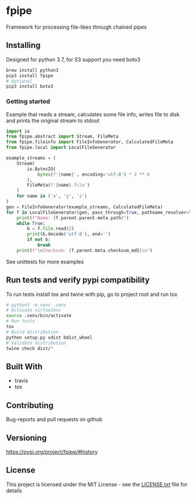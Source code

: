 # fpipe

Framework for processing file-likes through chained pipes

## Installing


Designed for python 3.7, for S3 support you need boto3

```bash
brew install python3
pip3 install fpipe
# Optional
pip3 install boto3
```

### Getting started

Example that reads a stream, calculates some file info, writes file to disk and prints the original stream to stdout
```python
import io
from fpipe.abstract import Stream, FileMeta
from fpipe.fileinfo import FileInfoGenerator, CalculatedFileMeta
from fpipe.local import LocalFileGenerator

example_streams = (
    Stream(
        io.BytesIO(
            bytes(f'{name}', encoding='utf-8') * 2 ** 6
        ),
        FileMeta(f'{name}.file')
    )
    for name in ('x', 'y', 'z')
)
gen = FileInfoGenerator(example_streams, CalculatedFileMeta)
for f in LocalFileGenerator(gen, pass_through=True, pathname_resolver=lambda x: x.parent.meta.path):
    print(f"Name: {f.parent.parent.meta.path}")
    while True:
        b = f.file.read(2)
        print(b.decode('utf-8'), end='')
        if not b:
            break
    print(f"\nChecksum: {f.parent.meta.checksum_md5}\n")
```

See unittests for more examples

## Run tests and verify pypi compatibility 

To run tests install tox and twine with pip, go to project root and run tox
```bash
# python3 -m venv .venv
# Activate virtualenv
source .venv/bin/activate
# Run tests
tox
# Build distribution
python setup.py sdist bdist_wheel
# Validate distribution
twine check dist/*
```


## Built With

* travis
* tox

## Contributing

Bug-reports and pull requests on github  

## Versioning

https://pypi.org/project/fpipe/#history

## License

This project is licensed under the MIT License - see the [LICENSE.txt](LICENSE.txt) file for details